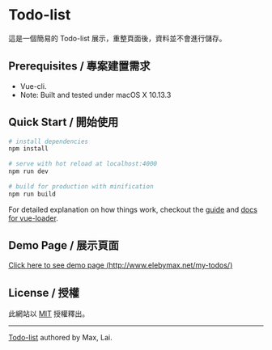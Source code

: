 # Todo-list
這是一個簡易的 Todo-list 展示，重整頁面後，資料並不會進行儲存。
  
## Prerequisites / 專案建置需求  
* Vue-cli.  
* Note: Built and tested under macOS X 10.13.3  
  
## Quick Start / 開始使用  
``` bash  
# install dependencies  
npm install  
  
# serve with hot reload at localhost:4000  
npm run dev  
  
# build for production with minification  
npm run build  
```  
For detailed explanation on how things work, checkout the [guide](http://vuejs-templates.github.io/webpack/) and [docs for vue-loader](http://vuejs.github.io/vue-loader).  
  
## Demo Page / 展示頁面  
[Click here to see demo page (http://www.elebymax.net/my-todos/)](http://www.elebymax.net/my-todos/)  
  
## License / 授權  
此網站以 [MIT](https://opensource.org/licenses/MIT) 授權釋出。
  
---  
[Todo-list](https://github.com/elebymax/todo-list) authored by Max, Lai.
